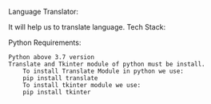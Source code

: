 Language Translator:

It will help us to translate language.
Tech Stack:

Python
Requirements:

    Python above 3.7 version
    Translate and Tkinter module of python must be install.
        To install Translate Module in python we use:
        pip install translate
        To install tkinter module we use:
        pip install tkinter

